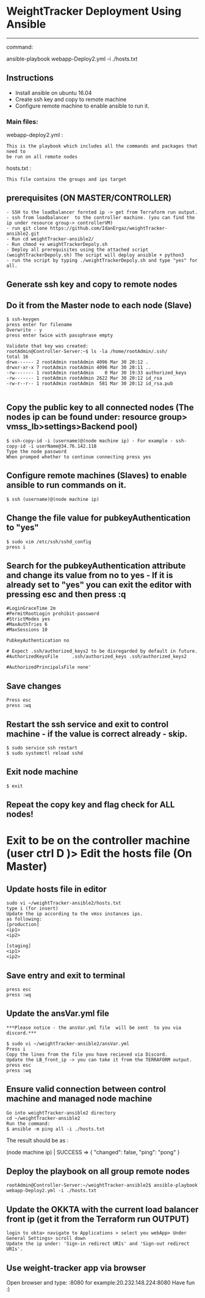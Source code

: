 # WeightTracker Deployment Using Ansible

---
			
			
command:

ansible-playbook webapp-Deploy2.yml -i ./hosts.txt

## Instructions

 - Install ansible on ubuntu 16.04
 - Create ssh key and copy to remote machine
 - Configure remote machine to enable ansible to run it.


### Main files:
webapp-deploy2.yml :

~~~
This is the playbook which includes all the commands and packages that need to 
be run on all remote nodes
~~~
hosts.txt :

~~~
This file contains the groups and ips target

~~~




## prerequisites (ON MASTER/CONTROLLER)

```
- SSH to the loadbalancer fornted ip -> get from Terraform run output.
- ssh from loadbalancer  to the controller machine. (you can find the ip under resource group-> controllerVM)
- run git clone https://github.com/IdanErgaz/weightTracker-ansible2.git
- Run cd weightTracker-ansible2/
- Run chmod +x weightTrackerDepoly.sh
- Deploy all prerequisites using the attached script (weightTrackerDepoly.sh) The script will deploy ansible + python3
- run the script by typing ./weightTrackerDepoly.sh and type "yes" for all.

```

## Generate ssh key and copy to remote nodes
## Do it from the Master node to each node (Slave)
```
$ ssh-keygen
press enter for filename
Overwrite - y
press enter twice with passphrase empty

Validate that key was created:
rootAdmin@Controller-Server:~$ ls -la /home/rootAdmin/.ssh/
total 16
drwx------ 2 rootAdmin rootAdmin 4096 Mar 30 20:12 .
drwxr-xr-x 7 rootAdmin rootAdmin 4096 Mar 30 20:11 ..
-rw------- 1 rootAdmin rootAdmin    0 Mar 30 19:33 authorized_keys
-rw------- 1 rootAdmin rootAdmin 2622 Mar 30 20:12 id_rsa
-rw-r--r-- 1 rootAdmin rootAdmin  581 Mar 30 20:12 id_rsa.pub


```

## Copy the public key to all connected nodes (The nodes ip can be found under: resource group> vmss_lb>settings>Backend pool)
~~~
$ ssh-copy-id -i (username)@(node machine ip) - For example - ssh-copy-id -i userName@34.76.142.118
Type the node password
When promped whether to continue connecting press yes
~~~

## Configure remote machines (Slaves) to enable ansible to run commands on it.
```
$ ssh (username)@(node machine ip)

```

## Change the file value for pubkeyAuthentication to "yes"
```
$ sudo vim /etc/ssh/sshd_config
press i
```

## Search for the pubkeyAuthentication attribute and change its value from no to yes - If it is already set to "yes" you can exit the editor with pressing esc and then press :q
```
#LoginGraceTime 2m
#PermitRootLogin prohibit-password
#StrictModes yes
#MaxAuthTries 6
#MaxSessions 10

PubkeyAuthentication no

# Expect .ssh/authorized_keys2 to be disregarded by default in future.
#AuthorizedKeysFile     .ssh/authorized_keys .ssh/authorized_keys2

#AuthorizedPrincipalsFile none'
```

  
## Save changes
```
Press esc
press :wq
```

## Restart the ssh service and exit to control machine - if the value is correct already - skip.
```
$ sudo service ssh restart
$ sudo systemctl reload sshd

```

## Exit node machine
```
$ exit

```

## Repeat the copy key and flag check for ALL nodes!

# Exit to be on the controller machine (user ctrl D )> Edit the hosts file (On Master)



## Update hosts file in editor
```
sudo vi ~/weightTracker-ansible2/hosts.txt
type i (for insert)
Update the ip according to the vmss instances ips.
as following:
[production]
<ip1>
<ip2>

[staging]
<ip1>
<ip2>
```
## Save entry and exit to terminal
```
press esc
press :wq
```


## Update the ansVar.yml file 
```
***Please notice - the ansVar.yml file  will be sent  to you via discord.***

$ sudo vi ~/weightTracker-ansible2/ansVar.yml
Press i
Copy the lines from the file you have recieved via Discord.
Update the LB_front_ip -> you can take it from the TERRAFORM output.
press esc
press :wq
```

## Ensure valid connection between control machine and managed node machine
```
Go into weightTracker-ansible2 directory
cd ~/weightTracker-ansible2
Run the command:
$ ansible -m ping all -i ./hosts.txt
``` 

The result should be as : 

(node machine ip) | SUCCESS => {
    "changed": false,
    "ping": "pong"
}

## Deploy the playbook on all group remote nodes
```
rootAdmin@Controller-Server:~/weightTracker-ansible2$ ansible-playbook webapp-Deploy2.yml -i ./hosts.txt
```
## Update the OKKTA with the current load balancer front ip (get it from the Terraform run OUTPUT)
```
login to okta> navigate to Applications > select you webApp> Under General Settings> scroll down 
Update the ip under: 'Sign-in redirect URIs' and 'Sign-out redirect URIs'.
```
## Use weight-tracker app via browser
Open browser and type: <fronend lb ip>:8080
for example:20.232.148.224:8080
Have fun :)
